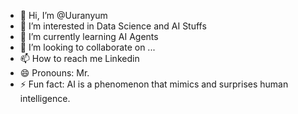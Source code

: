- 👋 Hi, I’m @Uuranyum
- 👀 I’m interested in Data Science and AI Stuffs
- 🌱 I’m currently learning AI Agents
- 💞️ I’m looking to collaborate on ...
- 📫 How to reach me Linkedin
- 😄 Pronouns: Mr.
- ⚡ Fun fact: AI is a phenomenon that mimics and surprises human intelligence.

<!---
Uuranyum/Uuranyum is a ✨ special ✨ repository because its `README.md` (this file) appears on your GitHub profile.
You can click the Preview link to take a look at your changes.
--->
